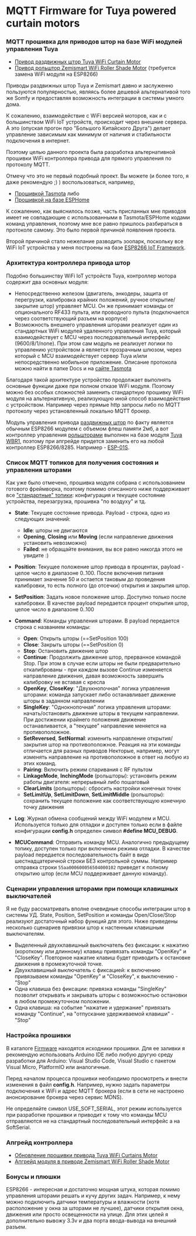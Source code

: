 # MQTT Firmware for Tuya powered curtain motors
### MQTT прошивка для приводов штор на базе WiFi модулей управления Tuya

  * [Привод раздвижных штор Tuya WiFi Curtain Motor](https://www.aliexpress.com/item/1005001874221744.html)
  * [Привод рольштор Zemismart WiFi Roller Shade Motor](https://www.aliexpress.com/item/4000201855781.html) (требуется замена WiFi модуля на ESP8266)

Приводы раздвижных штор Tuya и Zemismart давно и заслуженно пользуются популярностью, являясь более дешевой альтернативой 
того же Somfy и предоставляя возможность интеграции в системы умного дома.

К сожалению, взаимодействие с WiFi версией моторов, как и с большинством WiFi IoT устройств, 
происходит через внешние сервера. А это (опуская прогон про "Большого Китайского Друга") делает 
управление зависимым как минимум от наличия и стабильности подключения в интернет.

Поэтому целью данного проекта была разработка альтернативной прошивки WiFi контроллера привода 
для прямого управления по протоколу MQTT.

Отмечу что это не первый подобный проект. Вы можете (и более того, я даже рекомендую ;) ) воспользоваться, например,

  * [Прошивкой Tasmota](https://github.com/Greefon/docs/blob/master/Tuya-generic-wifi-curtain-motor-WIP.md) либо
  * [Прошивкой на базе ESPHome](https://github.com/iphong/esphome-tuya-curtain)

К сожалению, как выяснилось позже, часть присланных мне приводов имеет не совпадающие с использованными
в Tasmota/ESPHome кодами команд управления, поэтому мне все равно пришлось разбираться в протоколе самому. 
Это было первой причиной появления проекта.

Второй причиной стало нежелание разводить зоопарк, поскольку все WiFi IoT устройства
у меня построены на базе [ESP8266 IoT Framework](https://github.com/mosave/AELib).

### Архитектура контроллера привода штор

Подобно большинству WiFi IoT устройств Tuya, контроллер мотора содержит два основных модуля:
  * Непосредственно железом (двигатель, энкодеры, защита от перегрузки, калибровка крайних положений, 
    ручное открытие/закрытие штор) управляет MCU. Он же принимает команды от опционального RF433 пульта,
    или проводного пульта (подключается через соответствующий разъем на корпусе)
  * Возможность внешнего управления шторами реализует один из стандартных WiFi модулей удаленного управления Tuya, 
    который взаимодействует с MCU через последовательный интерфейс (9600/8/1/none). При этом 
    сам модуль не реализует логики по управлению устройством а является прозрачным шлюзом, через 
    который с MCU взаимодействует сервер Tuya и/или непосредственно мобильное приложение.
    Описание протокола можно найти в папке Docs и на [сайте Tasmota](https://tasmota.github.io/docs/TuyaMCU/)
      
Благодаря такой архитектуре устройство продолжает выполнять основные функции даже при полном отказе 
WiFi модуля. Поэтому можно без особых сложностей заменить стандартную прошивку WiFi модуля на альтернативную, 
реализующую иной способ взаимодействия с устройством. Например через прямые http запросы либо по MQTT протоколу
через установленный локально MQTT брокер.


Модуль управления привода [раздвижных штор](https://www.aliexpress.com/item/1005001874221744.html) по факту является 
обычным ESP8266 модулем с объемом флеш памяти 2мб, а вот контроллер управления [рольшторами](https://www.aliexpress.com/item/4000201855781.html)
выполнен на базе модуля [Tuya WBR1](https://solution.tuya.com/hardware/detail/64003), поэтому при апгрейде придется заменить его на 
любой контроллер ESP8266/8285. Например - [ESP-01S](https://www.aliexpress.com/item/32734941528.html).


### Список MQTT топиков для получения состояния и управления шторами

Как уже было отмечено, прошивка модуля собрана с использованием готового фреймворка, поэтому 
помимо описанного ниже поддерживает все
["стандартные" топики](https://github.com/mosave/AELib#comms-wifi-mqtt-%D0%B8-ota): 
конфигурация и текущее состояние устройства, перезагрузка, прошивка "по воздуху" и тд.

 * **State**: Текущее состояние привода. Payload - строка, одно из следующих значений:
   * **Idle**: шторы не двигаются
   * **Opening**, **Closing** или **Moving** (если направление движения установить невозможно)
   * **Failed**: не обращайте внимания, вы все равно никогда этого не увидите :)
 * **Position**: Текущее положение штор привода в процентах, payload - целое число в диапазоне 0..100. 
   После включения питания принимает значение 50 и остается таковым до проведения калибровки,
   то есть полного (до отсечки) открытия и закрытия штор.
 * **SetPosition**: Задать новое положение штор. Доступно только после калибровки. В качестве payload 
   передается процент открытия штор, целое число в диапазоне 0..100
 * **Command**: Команды управления шторами. В payload передается строка с названием команды:
   * **Open**: Открыть шторы (==SetPosition 100)
   * **Close**: Закрыть шторы (==SetPosition 0)
   * **Stop**: Остановить движение штор
   * **Continue**: Продолжить движение штор, прерванное командой Stop. При этом в случае если шторы не были предварительно 
   откалиброваны - при каждом вызове Continue изменяется направление движения, давая возможность завершить 
   калибровку не вставая с кресла
   * **OpenKey**, **CloseKey**: "Двухкнопочная" логика управления шторами: команда запускает либо останавливает движение 
   шторы в заданном направлении
   * **SingleKey**: "Однокнопочная" логика управления шторами: начать/остановить движение шторы в текущем направлении.
   При достижении крайнего положения движение останавливается, а "текущее" направление меняется на противоположное.
   * **SetReversed**, **SetNormal**: изменить направление открытия/закрытия штор на противоположное. Реакция на эти команды 
   отличается для разных приводов Некторые, например, могут изменять направление на противоположное в ответ на любую из этих команд.
   * **Pairing**: Включить режим спаривания с RF пультом
   * **LinkageMode**, **InchingMode** (рольшторы): установить режим работы двигателя: непрерывный либо пошаговый
   * **ClearLimits** (рольшторы): сбросить настройки конечных точек
   * **SetLimitUp**, **SetLimitDown**, **SetLimitMiddle** (рольшторы): сохранить текущее положение как соответствующую конечную точку движения
  



* **Log**: Журнал обмена сообщений между WiFi модулем и MCU. Используется только для отладки и доступен 
  только если в файле конфигурации **config.h** определен символ **#define MCU_DEBUG**.
* **MCUCommand**: Отправить команду MCU. Аналогично предыдущему топику, доступен только при включении режима отладки.
  В качестве payload передается последовательность байт в виде шестнадцатеричной строки БЕЗ контрольной суммы. 
  Например отправка строки ```55aa000600056504000102``` приведет к полному открытию штор (если MCU поддерживает данную команду).

### Сценарии управления шторами при помощи клавишных выключателей

Я не буду рассматривать вполне очевидные способы интеграции штор в системы УД. State, Position, SetPosition и команды 
Open/Close/Stop реализуют достаточный набор функций для этого. Ниже приведены несколько сценариев привязки штор к 
настенным клавишным выключателям.
  * Выделенный двухклавишный выключатель без фиксации: к нажатию (короткому или длинному) клавиш привязать команды 
  "OpenKey" и "CloseKey". Повторное нажатие клавиш будет приводить к остановке движения в промежуточной точке.
  * Двухклавишный выключатель с фиксацией: к включению привязываем команды "OpenKey" и "CloseKey", к выключению - "Stop"
  * Одна клавиша без фиксации: привязка команды "SingleKey" позволит открывать и закрывать шторы с возможностью 
  остановки в любом промежуточном положении.
  * Одна клавиша: на событие "нажатие и удержание" привязать команду "Continue", на "отпускание удерживаемой клавиши" - "Stop"



### Настройка прошивки

В каталоге [Firmware](https://github.com/mosave/Tuya2MQTT/tree/main/Firmware) находятся исходники прошивки. 
Для ее заливки я рекомендую использовать Arduino IDE либо любую другую среду разработки для Arduino: Visual Studio Code,
Visual Studio с пакетом Visual Micro, PlatformIO или аналогичные.

Перед началом процесса прошивки необходимо просмотреть и внести изменения в файл **config.h**.
Например, нужно задать параметры подключения к WiFi и адрес MQTT брокера (если в сети не настроено 
анонсирование брокера через сервис MDNS).

Не определяйте символ USE_SOFT_SERIAL, этот режим используется при разработке прошивки и приводит к тому что 
команды MCU отправляются не на стандартный последовательный интерфейс а на SoftSerial.

### Апгрейд контроллера
 * [Обновление прошивки привода Tuya WiFi Curtains Motor](https://github.com/mosave/Tuya2MQTT/blob/main/tuya.md)
 * [Апгрейд модуля в приводе Zemismart WiFi Roller Shade Motor](https://github.com/mosave/Tuya2MQTT/blob/main/zemismart.md)

### Бонусы и плюшки
ESP8266 - интересная и достаточно мощная штука, которая помимо управления шторами решать и кучу других задач. 
Например, к нему можно подключить датчики температуры и влажности (хотя расположение у окна 
за шторами не лучшее), датчики открытия окна, движения или просто освещенности на улице. 
Для этих целей я дополнительно вывожу 3.3v и два порта ввода-вывода на внешний разъем.


